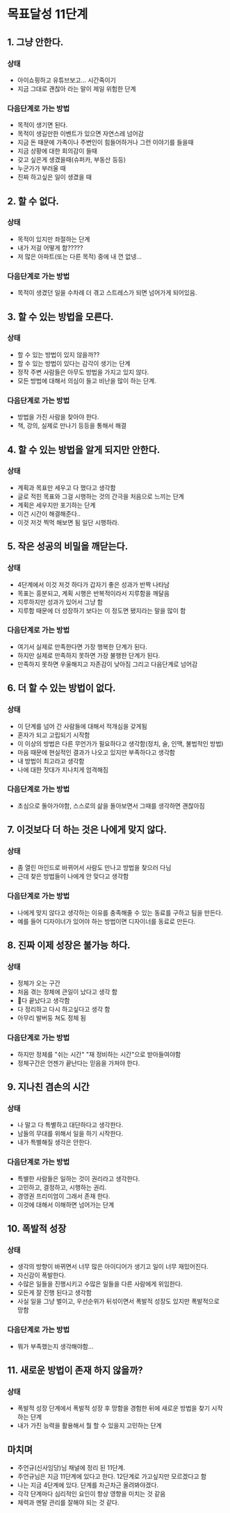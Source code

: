 # 목표달성 11단계

## 1. 그냥 안한다.
### 상태
- 아이쇼핑하고 유튜브보고... 시간죽이기
- 지금 그대로 괜찮아 라는 말이 제일 위험한 단계
### 다음단계로 가는 방법
- 목적이 생기면 된다.
- 목적이 생길만한 이벤트가 있으면 자연스레 넘어감
- 지금 돈 때문에 가족이나 주변인이 힘들어하거나 그런 이야기를 들을때
- 지금 상황에 대한 회의감이 들때
- 갖고 싶은게 생겼을때(슈퍼카, 부동산 등등)
- 누군가가 부러울 때
- 진짜 하고싶은 일이 생겼을 때

## 2. 할 수 없다.
### 상태
- 목적이 있지만 좌절하는 단계
- 내가 저걸 어떻게 함?????
- 저 많은 아파트(또는 다른 목적) 중에 내 껀 없넹...
### 다음단계로 가는 방법
- 목적이 생겼던 일을 수차례 더 겪고 스트레스가 되면 넘어가게 되어있음.

## 3. 할 수 있는 방법을 모른다.
### 상태
- 할 수 있는 방법이 있지 않을까??
- 할 수 있는 방법이 있다는 감각이 생기는 단계
- 정작 주변 사람들은 아무도 방법을 가지고 있지 않다.
- 모든 방법에 대해서 의심이 들고 비난을 많이 하는 단계.
### 다음단계로 가는 방법
- 방법을 가진 사람을 찾아야 한다.
- 책, 강의, 실제로 만나기 등등을 통해서 해결 

## 4. 할 수 있는 방법을 알게 되지만 안한다.	
### 상태
- 계획과 목표만 세우고 다 했다고 생각함
- 글로 적힌 목표와 그걸 시행하는 것의 간극을 처음으로 느끼는 단계
- 계획은 세우지만 포기하는 단계
- 이건 시간이 해결해준다..
- 이것 저것 찍먹 해보면 됨 일단 시행하라.

## 5. 작은 성공의 비밀을 깨닫는다.
### 상태
- 4단계에서 이것 저것 하다가 갑자기 좋은 성과가 반짝 나타남
- 목표는 흥분되고, 계획 시행은 반복적이라서 지루함을 깨달음
- 지루하지만 성과가 있어서 그냥 함
- 지루함 때문에 더 성장하기 보다는 이 정도면 됐지라는 말을 많이 함
### 다음단계로 가는 방법
- 여기서 실제로 만족한다면 가장 행복한 단계가 된다.
- 하지만 실제로 만족하지 못하면 가장 불행한 단계가 된다.
- 만족하지 못하면 우울해지고 자존감이 낮아짐 그리고 다음단계로 넘어감

## 6. 더 할 수 있는 방법이 없다.
### 상태
- 이 단계를 넘어 간 사람들에 대해서 적개심을 갖게됨
- 혼자가 되고 고립되기 시작함
- 이 이상의 방법은 다른 무언가가 필요하다고 생각함(정치, 술, 인맥, 불법적인 방법)
- 마음 때문에 현실적인 결과가 나오고 있지만 부족하다고 생각함
- 내 방법이 최고라고 생각함
- 나에 대한 잣대가 지나치게 엄격해짐
### 다음단계로 가는 방법
- 초심으로 돌아가야함, 스스로의 삶을 돌아보면서 그때를 생각하면 괜찮아짐

## 7. 이것보다 더 하는 것은 나에게 맞지 않다.
### 상태
- 좀 열린 마인드로 바뀌어서 사람도 만나고 방법을 찾으러 다님
- 근데 찾은 방법들이 나에게 안 맞다고 생각함
### 다음단계로 가는 방법
- 나에게 맞지 않다고 생각하는 이유를 충족해줄 수 있는 동료를 구하고 팀을 만든다.
- 예를 들어 디자이너가 있어야 하는 방법이면 디자이너를 동료로 만든다.

## 8. 진짜 이제 성장은 불가능 하다.
### 상태
- 정체가 오는 구간
- 처음 겪는 정체에 큰일이 났다고 생각 함
- 다 끝났다고 생각함
- 다 정리하고 다시 하고싶다고 생각 함
- 아무리 발버둥 쳐도 정체 됨
### 다음단계로 가는 방법
- 하지만 정체를 "쉬는 시간" "재 정비하는 시간"으로 받아들여야함
- 정체구간은 언젠가 끝난다는 믿음을 가져야 한다.

## 9. 지나친 겸손의 시간
### 상태
- 나 말고 다 특별하고 대단하다고 생각한다.
- 남들의 무대를 위해서 일을 하기 시작한다.
- 내가 특별해질 생각은 안한다.
### 다음단계로 가는 방법
- 특별한 사람들은 일하는 것이 권리라고 생각한다.
- 고민하고, 결정하고, 시행하는 권리.
- 경영권 프리미엄이 그래서 존재 한다.
- 이것에 대해서 이해하면 넘어가는 단계

## 10. 폭발적 성장
### 상태
- 생각의 방향이 바뀌면서 너무 많은 아이디어가 생기고 일이 너무 재밌어진다.
- 자신감이 폭발한다.
- 수많은 일들을 진행시키고 수많은 일들을 다른 사람에게 위임한다.
- 모든게 잘 진행 된다고 생각함
- 사실 일을 그냥 벌이고, 우선순위가 뒤섞이면서 폭발적 성장도 있지만 폭발적으로 망함
### 다음단계로 가는 방법
- 뭐가 부족했는지 생각해야함...

## 11. 새로운 방법이 존재 하지 않을까?
### 상태
- 폭발적 성장 단계에서 폭발적 성장 후 망함을 경험한 뒤에 새로운 방법을 찾기 시작하는 단계
- 내가 가진 능력을 활용해서 뭘 할 수 있을지 고민하는 단계

## 마치며
- 주언규(신사임당)님 채널에 정리 된 11단계.
- 주언규님은 지금 11단계에 있다고 한다. 12단계로 가고싶지만 모르겠다고 함
- 나는 지금 4단계에 있다. 단계를 차근차근 올려봐야겠다.
- 각각 단계마다 심리적인 요인이 항상 영향을 미치는 것 같음
- 체력과 멘탈 관리를 잘해야 되는 것 같다.

